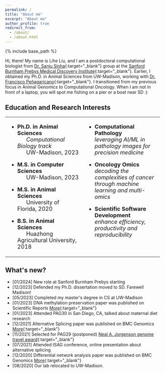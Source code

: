 ```yaml
---
permalink: /
title: "About me"
excerpt: "About me"
author_profile: true
redirect_from:
  - /about/
  - /about.html
---
```


{% include base_path %}

Hi, there! My name is Lihe Liu, and I am a postdoctoral computational biologist from [Dr. Sanju Sinha](https://sbpdiscovery.org/our-scientists/sanju-sinha-phd){:target="\_blank"} group at the [Sanford Burnham Prebys Medical Discovery Institute](https://sbpdiscovery.org/){:target="\_blank"}. Earlier, I obtained my Ph.D. in Animal Sciences from UW-Madison, working with [Dr. Francisco Peñagaricano](https://andysci.wisc.edu/directory/francisco-penagaricano/){:target="\_blank"}. I transitioned from my previous focus in Animal Genomics to Computational Oncology. When I am not in front of a laptop, you will spot me fishing on a pier or a boat near SD :) 



## Education and Research Interests

<table style="border-collapse: collapse; width: 100%; border: 0;">
  <tr>
    <!-- Education Column -->
    <td valign="top" width="50%" style="border: 0; padding-right: 10px; font-size: 18px;">

<!-- ### <strong>Education</strong> -->

- <strong>Ph.D. in Animal Sciences </strong><br>
  &nbsp;&nbsp;&nbsp;&nbsp;&nbsp;&nbsp;<em>Computational Biology track<br></em>
  &nbsp;&nbsp;&nbsp;&nbsp;&nbsp;&nbsp;UW-Madison, 2023<br>

- <strong>M.S. in Computer Sciences</strong><br>
  &nbsp;&nbsp;&nbsp;&nbsp;&nbsp;&nbsp;UW-Madison, 2023<br>

- <strong>M.S. in Animal Sciences</strong><br>
  &nbsp;&nbsp;&nbsp;&nbsp;&nbsp;&nbsp;University of Florida, 2020<br>

- <strong>B.S. in Animal Sciences</strong><br>
  &nbsp;&nbsp;&nbsp;&nbsp;&nbsp;&nbsp;Huazhong Agricultural University, 2018

    </td>

    <!-- Research Interests Column -->
    <td valign="top" width="50%" style="border: 0; padding-right: 10px; font-size: 18px;">

<!-- ### <strong>Research Interests</strong> -->

- <strong>Computational Pathology</strong><br>
  <em>leveraging AI/ML in pathology images for precision medicine</em><br>

- <strong>Oncology Omics</strong><br>
  <em>decoding the complexities of cancer through machine learning and multi-omics</em><br>
  
- <strong>Scientific Software Development</strong><br>
  <em>enhance efficiency, productivity and reproducibility</em><br>

    </td>
  </tr>
</table>

<!-- ## My research and interests

I am broadly interested in computational biology & bioinformatics topics. During my Ph.D., the primary focus of my research is evaluation of the effects of prenatal factors on the epigenome and transcriptome of the offspring in animal species. Additionally, I am interested in scientific software development.

 <!-- e.g., full stack web application, R package, python package, etc. -->

## What's new?

<!-- - <span style="color:blue;">[06/2023]</span>. I am currently looking for a full time position in **computational bio/bioinformatics (scientist/engineer/SDE)** area, please refer to my [CV/Resume](https://liheliu95.me/cv/). -->

- [01/2024] New role at Sanford Burnham Prebys starting
- [12/2023] Defended my Ph.D. dissertation moved to SD. Farewell Madison!
- [05/2023] Completed my master's degree in CS at UW-Madison
- [01/2023] DNA methylation preservation paper was published on Scientific Reports [More](https://www.nature.com/articles/s41598-023-28896-3){:target="\_blank"}
- [01/2023] Attended PAG30 in San Diego, CA, talked about maternal diet research
- [12/2021] Alternative Splicing paper was published on BMC Genomics [More](https://link.springer.com/article/10.1186/s12864-021-08065-4){:target="\_blank"}
- [11/2021] Selected for PAG29 (postponed) [Neal A. Jorgenson genome travel award](https://www.intlpag.org/30/program/archives/pag-xxix-archives/news-xxix/440-travel-grants-2022-winners){:target="\_blank"}
- [07/2021] Attended ISAG conference, online presentation about alternative splicing
- [12/2020] Differential network analysis paper was published on BMC Genomics [More](https://bmcgenomics.biomedcentral.com/articles/10.1186/s12864-020-07068-x){:target="\_blank"}
- [08/2020] Our lab relocated to UW-Madison.
